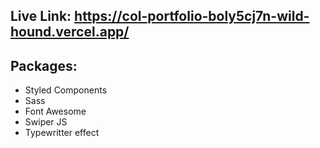 ## Live Link: https://col-portfolio-boly5cj7n-wild-hound.vercel.app/

## Packages:

<ul>
 <li>Styled Components</li>
 <li>Sass</li>
 <li>Font Awesome</li>
 <li>Swiper JS</li>
 <li>Typewritter effect</li>
</ul>